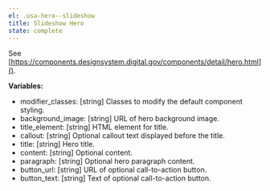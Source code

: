 ```yaml
---
el: .usa-hero--slideshow
title: Slideshow Hero
state: complete
---
```

See
[https://components.designsystem.digital.gov/components/detail/hero.html]().

__Variables:__
* modifier_classes: [string] Classes to modify the default component styling.
* background_image: [string] URL of hero background image.
* title_element: [string] HTML element for title.
* callout: [string] Optional callout text displayed before the title.
* title: [string] Hero title.
* content: [string] Optional content.
* paragraph: [string] Optional hero paragraph content.
* button_url: [string] URL of optional call-to-action button.
* button_text: [string] Text of optional call-to-action button.
